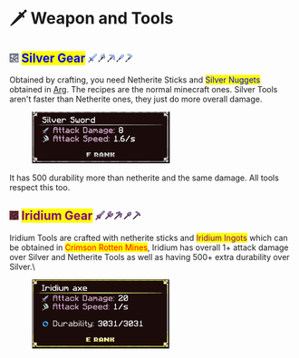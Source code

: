 # 🗡️ Weapon and Tools

## &#x20;<img src="../.gitbook/assets/image (366).png" alt="" data-size="line"> <mark style="color:blue;">Silver Gear</mark> ![](../.gitbook/assets/silver_sword.png)![](../.gitbook/assets/silver_axe.png)![](../.gitbook/assets/silver_pickaxe.png)![](../.gitbook/assets/silver_shovel.png)![](../.gitbook/assets/silver_hoe.png)&#x20;

Obtained by crafting, you need Netherite Sticks and <mark style="color:blue;">Silver Nuggets</mark> obtained in [Arg](arg/). The recipes are the normal minecraft ones. Silver Tools aren't faster than Netherite ones, they just do more overall damage.

<figure><img src="../.gitbook/assets/image (359).png" alt="" width="243"><figcaption></figcaption></figure>

It has 500 durability more than netherite and the same damage. All tools respect this too.

## ![](<../.gitbook/assets/image (367).png>) <mark style="color:purple;">Iridium Gear</mark> ![](../.gitbook/assets/iridium_sword.png)![](../.gitbook/assets/iridium_axe.png)![](../.gitbook/assets/iridium_pickaxe.png)![](../.gitbook/assets/iridium_shovel.png)![](../.gitbook/assets/iridium_hoe.png)

Iridium Tools are crafted with netherite sticks and <mark style="color:purple;">Iridium Ingots</mark> which can be obtained in <mark style="color:red;">Crimson Rotten Mines</mark>, Iridium has overall 1+ attack damage over Silver and Netherite Tools as well as having 500+ extra durability over Silver.\


<figure><img src="../.gitbook/assets/image (33).png" alt="" width="242"><figcaption></figcaption></figure>

